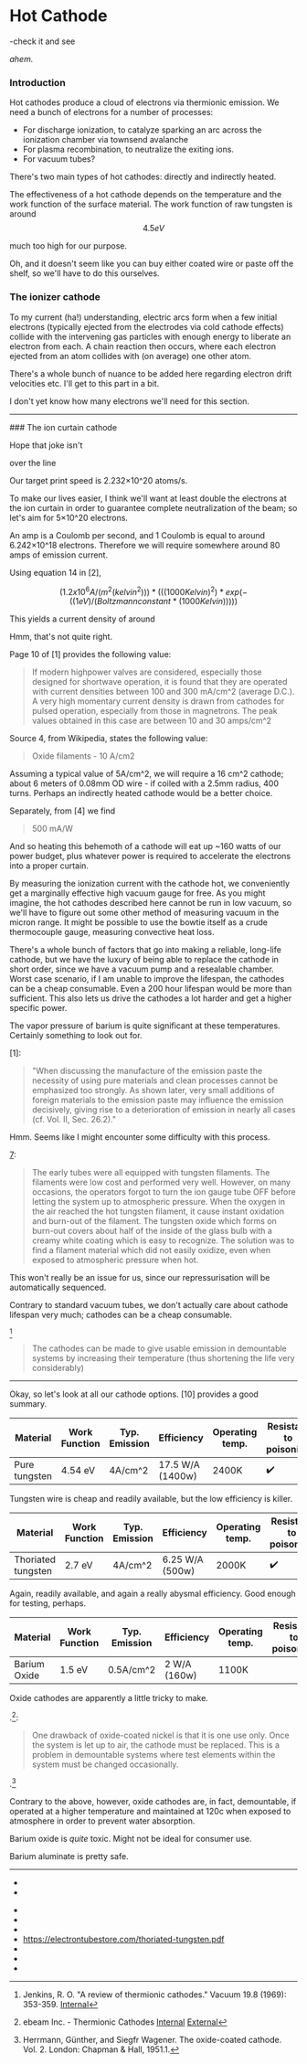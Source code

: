# Hot Cathode

-check it and see

*ahem.*

### Introduction

Hot cathodes produce a cloud of electrons via thermionic emission. We need a bunch of electrons for a number of processes: 

* For discharge ionization, to catalyze sparking an arc across the ionization chamber via townsend avalanche
* For plasma recombination, to neutralize the exiting ions.
* For vacuum tubes?

There's two main types of hot cathodes: directly and indirectly heated.

The effectiveness of a hot cathode depends on the temperature and the work function of the surface material. The work function of raw tungsten is around 
$$
4.5eV
$$

 much too high for our purpose. 

Oh, and it doesn't seem like you can buy either coated wire or paste off the shelf, so we'll have to do this ourselves.

### The ionizer cathode

To my current (ha!) understanding, electric arcs form when a few initial electrons (typically ejected from the electrodes via cold cathode effects) collide with the intervening gas particles with enough energy to liberate an electron from each. A chain reaction then occurs, where each electron ejected from an atom collides with (on average) one other atom. 

There's a whole bunch of nuance to be added here regarding electron drift velocities etc. I'll get to this part in a bit.

I don't yet know how many electrons we'll need for this section.

<hr>
### The ion curtain cathode

Hope that joke isn't

over the line

Our target print speed is 2.232×10^20 atoms/s.

To make our lives easier, I think we'll want at least double the electrons at the ion curtain in order to guarantee complete neutralization of the beam; so let's aim for 5×10^20 electrons.

An amp is a Coulomb per second, and 1 Coulomb is equal to around 6.242×10^18 electrons. Therefore we will require somewhere around 80 amps of emission current.

Using equation 14 in [2],

$$(1.2x10^6 A/(m^2 (kelvin^2))) * (((1000 Kelvin)^2)*exp(-((1eV)/(Boltzmann constant * (1000 Kelvin)))))$$



This yields a current density of around 

Hmm, that's not quite right.

Page 10 of [1] provides the following value:

> If modern highpower
> valves are considered, especially those designed for shortwave
> operation, it is found that they are operated with current
> densities between 100 and 300 mA/cm^2 (average D.C.). A very
> high momentary current density is drawn from cathodes for pulsed
> operation, especially from those in magnetrons. The peak values
> obtained in this case are between 10 and 30 amps/cm^2

Source 4, from Wikipedia, states the following value:

> Oxide filaments - 10 A/cm2

Assuming a typical value of 5A/cm^2, we will require a 16 cm^2 cathode; about 6 meters of 0.08mm OD wire - if coiled with a 2.5mm radius, 400 turns. Perhaps an indirectly heated cathode would be a better choice.

Separately, from [4] we find

> 500 mA/W

And so heating this behemoth of a cathode will eat up ~160 watts of our power budget, plus whatever power is required to accelerate the electrons into a proper curtain.

By measuring the ionization current with the cathode hot, we conveniently get a marginally effective high vacuum gauge for free. As you might imagine, the hot cathodes described here cannot be run in low vacuum, so we'll have to figure out some other method of measuring vacuum in the micron range. It might be possible to use the bowtie itself as a crude thermocouple gauge, measuring convective heat loss.

There's a whole bunch of factors that go into making a reliable, long-life cathode, but we have the luxury of being able to replace the cathode in short order, since we have a vacuum pump and a resealable chamber. Worst case scenario, if I am unable to improve the lifespan, the cathodes can be a cheap consumable. Even a 200 hour lifespan would be more than sufficient. This also lets us drive the cathodes a lot harder and get a higher specific power.

The vapor pressure of barium is quite significant at these temperatures. Certainly something to look out for.

[1]:

> "When discussing the manufacture of the emission paste the
> necessity of using pure materials and clean processes cannot be
> emphasized too strongly. As shown later, very small additions of
> foreign materials to the emission paste may influence the emission
> decisively, giving rise to a deterioration of emission in nearly all
> cases (cf. Vol. II, Sec. 26.2)."

Hmm. Seems like I might encounter some difficulty with this process.

[7]:

> The early tubes were all equipped with tungsten filaments. The filaments were low cost
> and performed very well. However, on many occasions, the operators forgot to turn the ion
> gauge tube OFF before letting the system up to atmospheric pressure. When the oxygen in the
> air reached the hot tungsten filament, it cause instant oxidation and burn-out of the filament. The
> tungsten oxide which forms on burn-out covers about half of the inside of the glass bulb with a
> creamy white coating which is easy to recognize. The solution was to find a filament material
> which did not easily oxidize, even when exposed to atmospheric pressure when hot.

This won't really be an issue for us, since our repressurisation will be automatically sequenced.

Contrary to standard vacuum tubes, we don't actually care about cathode lifespan very much; cathodes can be a cheap consumable.

[^10]

> The cathodes can be made to give usable
> emission in demountable systems by increasing their temperature (thus shortening the life very considerably)

***


Okay, so let's look at all our cathode options. [10] provides a good summary.


| Material      | Work Function | Typ. Emission | Efficiency       | Operating temp. | Resistant to poisoning | Vacuum level required |
| ------------- | ------------- | ------------- | ---------------- | --------------- | ---------------------- | --------------------- |
| Pure tungsten | 4.54 eV       | 4A/cm^2       | 17.5 W/A (1400w) | 2400K           | :heavy_check_mark:     |                       |

Tungsten wire is cheap and readily available, but the low efficiency is killer.

| Material           | Work Function | Typ. Emission | Efficiency      | Operating temp. | Resistant to poisoning |
| ------------------ | ------------- | ------------- | --------------- | --------------- | ---------------------- |
| Thoriated tungsten | 2.7 eV        | 4A/cm^2       | 6.25 W/A (500w) | 2000K           | :heavy_check_mark:     |

Again, readily available, and again a really abysmal efficiency. Good enough for testing, perhaps.

| Material     | Work Function | Typ. Emission | Efficiency   | Operating temp. | Resistant to poisoning |
| ------------ | ------------- | ------------- | ------------ | --------------- | ---------------------- |
| Barium Oxide | 1.5 eV        | 0.5A/cm^2     | 2 W/A (160w) | 1100K           |                        |

Oxide cathodes are apparently a little tricky to make.

.[^5]: 

> One drawback of oxide-coated nickel is that it is one use only. Once the system is let up to air, the cathode must be replaced. This is a problem in demountable systems where test elements within the system must be changed occasionally.

.[^1]

Contrary to the above, however, oxide cathodes are, in fact, demountable, if operated at a higher temperature and maintained at 120c when exposed to atmosphere in order to prevent water absorption.


Barium oxide is *quite* toxic. Might not be ideal for consumer use.

Barium aluminate is pretty safe.


***


 * [^1]: Herrmann, Günther, and Siegfr Wagener. The oxide-coated cathode. Vol. 2. London: Chapman & Hall, 1951.1.
 * [^2]: Grilj, Marjan. "Thermionic emission."

[^3]: [internal](../references/filament_coatings.pdf)
 * [^4]: L.W. Turner,(ed), Electronics Engineer's Reference Book, 4th ed. Newnes-Butterworth, London 1976 ISBN 0408001682 pg. 7-36
 * [5]: http://ebeaminc.com/thermionic-cathodes.htm
 * [6]: https://ntrs.nasa.gov/archive/nasa/casi.ntrs.nasa.gov/19760024327.pdf
 * [7]: https://www.duniway.com/images/_pg/hot-filament-ion-gauge-tube.pdf
    https://electrontubestore.com/thoriated-tungsten.pdf
 * [^8]: Criado, E., et al. "Ion beam neutralization and properties of plasmas from low power ring cusp ion thrusters." Physics of Plasmas 19.2 (2012): 023505.
 * [9]: http://www.imajeenyus.com/vacuum/20060813_thermionic_emission/index.shtml
 * [^10]: Jenkins, R. O. "A review of thermionic cathodes." Vacuum 19.8 (1969): 353-359. [Internal](../../references/jenkins1969.pdf)

[^5]: ebeam Inc. - Thermionic Cathodes [Internal]() [External](http://ebeaminc.com/thermionic-cathodes.htm)



